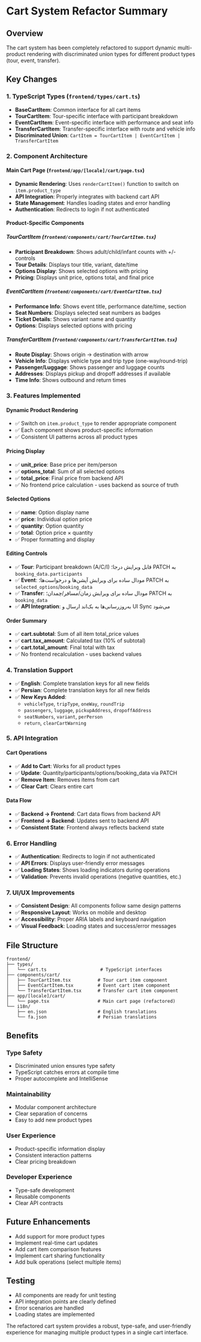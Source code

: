 # Cart System Refactor Summary

## Overview

The cart system has been completely refactored to support dynamic multi-product rendering with discriminated union types for different product types (tour, event, transfer).

## Key Changes

### 1. **TypeScript Types** (`frontend/types/cart.ts`)

- **BaseCartItem**: Common interface for all cart items
- **TourCartItem**: Tour-specific interface with participant breakdown
- **EventCartItem**: Event-specific interface with performance and seat info
- **TransferCartItem**: Transfer-specific interface with route and vehicle info
- **Discriminated Union**: `CartItem = TourCartItem | EventCartItem | TransferCartItem`

### 2. **Component Architecture**

#### **Main Cart Page** (`frontend/app/[locale]/cart/page.tsx`)

- **Dynamic Rendering**: Uses `renderCartItem()` function to switch on `item.product_type`
- **API Integration**: Properly integrates with backend cart API
- **State Management**: Handles loading states and error handling
- **Authentication**: Redirects to login if not authenticated

#### **Product-Specific Components**

##### **TourCartItem** (`frontend/components/cart/TourCartItem.tsx`)

- **Participant Breakdown**: Shows adult/child/infant counts with +/- controls
- **Tour Details**: Displays tour title, variant, date/time
- **Options Display**: Shows selected options with pricing
- **Pricing**: Displays unit price, options total, and final price

##### **EventCartItem** (`frontend/components/cart/EventCartItem.tsx`)

- **Performance Info**: Shows event title, performance date/time, section
- **Seat Numbers**: Displays selected seat numbers as badges
- **Ticket Details**: Shows variant name and quantity
- **Options**: Displays selected options with pricing

##### **TransferCartItem** (`frontend/components/cart/TransferCartItem.tsx`)

- **Route Display**: Shows origin → destination with arrow
- **Vehicle Info**: Displays vehicle type and trip type (one-way/round-trip)
- **Passenger/Luggage**: Shows passenger and luggage counts
- **Addresses**: Displays pickup and dropoff addresses if available
- **Time Info**: Shows outbound and return times

### 3. **Features Implemented**

#### **Dynamic Product Rendering**

- ✅ Switch on `item.product_type` to render appropriate component
- ✅ Each component shows product-specific information
- ✅ Consistent UI patterns across all product types

#### **Pricing Display**

- ✅ **unit_price**: Base price per item/person
- ✅ **options_total**: Sum of all selected options
- ✅ **total_price**: Final price from backend API
- ✅ No frontend price calculation - uses backend as source of truth

#### **Selected Options**

- ✅ **name**: Option display name
- ✅ **price**: Individual option price
- ✅ **quantity**: Option quantity
- ✅ **total**: Option price × quantity
- ✅ Proper formatting and display

#### **Editing Controls**

- ✅ **Tour**: Participant breakdown (A/C/I) قابل ویرایش درجا؛ PATCH به `booking_data.participants`
- ✅ **Event**: مودال ساده برای ویرایش آپشن‌ها و درخواست‌ها؛ PATCH به `selected_options`/`booking_data`
- ✅ **Transfer**: مودال ساده برای ویرایش زمان/مسافر/چمدان؛ PATCH به `booking_data`
- ✅ **API Integration**: به‌روزرسانی‌ها به بک‌اند ارسال و UI Sync می‌شود

#### **Order Summary**

- ✅ **cart.subtotal**: Sum of all item total_price values
- ✅ **cart.tax_amount**: Calculated tax (10% of subtotal)
- ✅ **cart.total_amount**: Final total with tax
- ✅ No frontend recalculation - uses backend values

### 4. **Translation Support**

- ✅ **English**: Complete translation keys for all new fields
- ✅ **Persian**: Complete translation keys for all new fields
- ✅ **New Keys Added**:
  - `vehicleType`, `tripType`, `oneWay`, `roundTrip`
  - `passengers`, `luggage`, `pickupAddress`, `dropoffAddress`
  - `seatNumbers`, `variant`, `perPerson`
  - `return`, `clearCartWarning`

### 5. **API Integration**

#### **Cart Operations**

- ✅ **Add to Cart**: Works for all product types
- ✅ **Update**: Quantity/participants/options/booking_data via PATCH
- ✅ **Remove Item**: Removes items from cart
- ✅ **Clear Cart**: Clears entire cart

#### **Data Flow**

- ✅ **Backend → Frontend**: Cart data flows from backend API
- ✅ **Frontend → Backend**: Updates sent to backend API
- ✅ **Consistent State**: Frontend always reflects backend state

### 6. **Error Handling**

- ✅ **Authentication**: Redirects to login if not authenticated
- ✅ **API Errors**: Displays user-friendly error messages
- ✅ **Loading States**: Shows loading indicators during operations
- ✅ **Validation**: Prevents invalid operations (negative quantities, etc.)

### 7. **UI/UX Improvements**

- ✅ **Consistent Design**: All components follow same design patterns
- ✅ **Responsive Layout**: Works on mobile and desktop
- ✅ **Accessibility**: Proper ARIA labels and keyboard navigation
- ✅ **Visual Feedback**: Loading states and success/error messages

## File Structure

```
frontend/
├── types/
│   └── cart.ts                    # TypeScript interfaces
├── components/cart/
│   ├── TourCartItem.tsx          # Tour cart item component
│   ├── EventCartItem.tsx         # Event cart item component
│   └── TransferCartItem.tsx      # Transfer cart item component
├── app/[locale]/cart/
│   └── page.tsx                  # Main cart page (refactored)
└── i18n/
    ├── en.json                   # English translations
    └── fa.json                   # Persian translations
```

## Benefits

### **Type Safety**

- Discriminated union ensures type safety
- TypeScript catches errors at compile time
- Proper autocomplete and IntelliSense

### **Maintainability**

- Modular component architecture
- Clear separation of concerns
- Easy to add new product types

### **User Experience**

- Product-specific information display
- Consistent interaction patterns
- Clear pricing breakdown

### **Developer Experience**

- Type-safe development
- Reusable components
- Clear API contracts

## Future Enhancements

- Add support for more product types
- Implement real-time cart updates
- Add cart item comparison features
- Implement cart sharing functionality
- Add bulk operations (select multiple items)

## Testing

- All components are ready for unit testing
- API integration points are clearly defined
- Error scenarios are handled
- Loading states are implemented

The refactored cart system provides a robust, type-safe, and user-friendly experience for managing multiple product types in a single cart interface.
